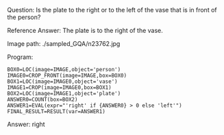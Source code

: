Question: Is the plate to the right or to the left of the vase that is in front of the person?

Reference Answer: The plate is to the right of the vase.

Image path: ./sampled_GQA/n23762.jpg

Program:

```
BOX0=LOC(image=IMAGE,object='person')
IMAGE0=CROP_FRONT(image=IMAGE,box=BOX0)
BOX1=LOC(image=IMAGE0,object='vase')
IMAGE1=CROP(image=IMAGE0,box=BOX1)
BOX2=LOC(image=IMAGE1,object='plate')
ANSWER0=COUNT(box=BOX2)
ANSWER1=EVAL(expr="'right' if {ANSWER0} > 0 else 'left'")
FINAL_RESULT=RESULT(var=ANSWER1)
```
Answer: right

